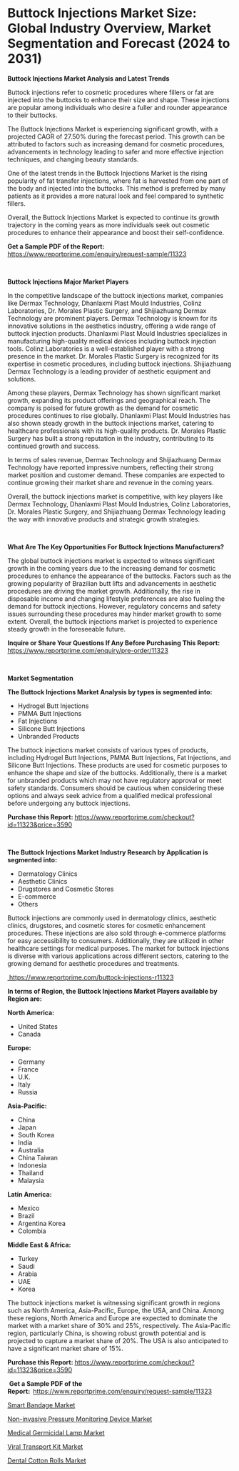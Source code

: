 <p><h1>Buttock Injections Market Size: Global Industry Overview, Market Segmentation and Forecast (2024 to 2031)</h1></p><p><strong>Buttock Injections Market Analysis and Latest Trends</strong></p>
<p><p>Buttock injections refer to cosmetic procedures where fillers or fat are injected into the buttocks to enhance their size and shape. These injections are popular among individuals who desire a fuller and rounder appearance to their buttocks.</p><p>The Buttock Injections Market is experiencing significant growth, with a projected CAGR of 27.50% during the forecast period. This growth can be attributed to factors such as increasing demand for cosmetic procedures, advancements in technology leading to safer and more effective injection techniques, and changing beauty standards.</p><p>One of the latest trends in the Buttock Injections Market is the rising popularity of fat transfer injections, where fat is harvested from one part of the body and injected into the buttocks. This method is preferred by many patients as it provides a more natural look and feel compared to synthetic fillers.</p><p>Overall, the Buttock Injections Market is expected to continue its growth trajectory in the coming years as more individuals seek out cosmetic procedures to enhance their appearance and boost their self-confidence.</p></p>
<p><strong>Get a Sample PDF of the Report:&nbsp;</strong> <a href="https://www.reportprime.com/enquiry/request-sample/11323">https://www.reportprime.com/enquiry/request-sample/11323</a></p>
<p>&nbsp;</p>
<p><strong>Buttock Injections Major Market Players</strong></p>
<p><p>In the competitive landscape of the buttock injections market, companies like Dermax Technology, Dhanlaxmi Plast Mould Industries, Colinz Laboratories, Dr. Morales Plastic Surgery, and Shijiazhuang Dermax Technology are prominent players. Dermax Technology is known for its innovative solutions in the aesthetics industry, offering a wide range of buttock injection products. Dhanlaxmi Plast Mould Industries specializes in manufacturing high-quality medical devices including buttock injection tools. Colinz Laboratories is a well-established player with a strong presence in the market. Dr. Morales Plastic Surgery is recognized for its expertise in cosmetic procedures, including buttock injections. Shijiazhuang Dermax Technology is a leading provider of aesthetic equipment and solutions.</p><p>Among these players, Dermax Technology has shown significant market growth, expanding its product offerings and geographical reach. The company is poised for future growth as the demand for cosmetic procedures continues to rise globally. Dhanlaxmi Plast Mould Industries has also shown steady growth in the buttock injections market, catering to healthcare professionals with its high-quality products. Dr. Morales Plastic Surgery has built a strong reputation in the industry, contributing to its continued growth and success.</p><p>In terms of sales revenue, Dermax Technology and Shijiazhuang Dermax Technology have reported impressive numbers, reflecting their strong market position and customer demand. These companies are expected to continue growing their market share and revenue in the coming years.</p><p>Overall, the buttock injections market is competitive, with key players like Dermax Technology, Dhanlaxmi Plast Mould Industries, Colinz Laboratories, Dr. Morales Plastic Surgery, and Shijiazhuang Dermax Technology leading the way with innovative products and strategic growth strategies.</p></p>
<p>&nbsp;</p>
<p><strong>What Are The Key Opportunities For Buttock Injections Manufacturers?</strong></p>
<p><p>The global buttock injections market is expected to witness significant growth in the coming years due to the increasing demand for cosmetic procedures to enhance the appearance of the buttocks. Factors such as the growing popularity of Brazilian butt lifts and advancements in aesthetic procedures are driving the market growth. Additionally, the rise in disposable income and changing lifestyle preferences are also fueling the demand for buttock injections. However, regulatory concerns and safety issues surrounding these procedures may hinder market growth to some extent. Overall, the buttock injections market is projected to experience steady growth in the foreseeable future.</p></p>
<p><strong>Inquire or Share Your Questions If Any Before Purchasing This Report:</strong> <a href="https://www.reportprime.com/enquiry/pre-order/11323">https://www.reportprime.com/enquiry/pre-order/11323</a></p>
<p>&nbsp;</p>
<p><strong>Market Segmentation</strong></p>
<p><strong>The Buttock Injections Market Analysis by types is segmented into:</strong></p>
<p><ul><li>Hydrogel Butt Injections</li><li>PMMA Butt Injections</li><li>Fat Injections</li><li>Silicone Butt Injections</li><li>Unbranded Products</li></ul></p>
<p><p>The buttock injections market consists of various types of products, including Hydrogel Butt Injections, PMMA Butt Injections, Fat Injections, and Silicone Butt Injections. These products are used for cosmetic purposes to enhance the shape and size of the buttocks. Additionally, there is a market for unbranded products which may not have regulatory approval or meet safety standards. Consumers should be cautious when considering these options and always seek advice from a qualified medical professional before undergoing any buttock injections.</p></p>
<p><strong>Purchase this Report:&nbsp;</strong><a href="https://www.reportprime.com/checkout?id=11323&price=3590">https://www.reportprime.com/checkout?id=11323&price=3590</a></p>
<p>&nbsp;</p>
<p><strong>The Buttock Injections Market Industry Research by Application is segmented into:</strong></p>
<p><ul><li>Dermatology Clinics</li><li>Aesthetic Clinics</li><li>Drugstores and Cosmetic Stores</li><li>E-commerce</li><li>Others</li></ul></p>
<p><p>Buttock injections are commonly used in dermatology clinics, aesthetic clinics, drugstores, and cosmetic stores for cosmetic enhancement procedures. These injections are also sold through e-commerce platforms for easy accessibility to consumers. Additionally, they are utilized in other healthcare settings for medical purposes. The market for buttock injections is diverse with various applications across different sectors, catering to the growing demand for aesthetic procedures and treatments.</p></p>
<p><a href="https://www.reportprime.com/buttock-injections-r11323">&nbsp;https://www.reportprime.com/buttock-injections-r11323</a></p>
<p><strong>In terms of Region, the Buttock Injections Market Players available by Region are:</strong></p>
<p>
    <p> <strong> North America: </strong>
        <ul>
            <li>United States</li>
            <li>Canada</li>
        </ul>
        </p> 
    <p> <strong> Europe: </strong>
        <ul>
            <li>Germany</li>
            <li>France</li>
            <li>U.K.</li>
            <li>Italy</li>
            <li>Russia</li>
        </ul>
        </p> 
    <p> <strong> Asia-Pacific: </strong>
        <ul>
            <li>China</li>
            <li>Japan</li>
            <li>South Korea</li>
            <li>India</li>
            <li>Australia</li>
            <li>China Taiwan</li>
            <li>Indonesia</li>
            <li>Thailand</li>
            <li>Malaysia</li>
        </ul>
        </p> 
    <p> <strong> Latin America: </strong>
        <ul>
            <li>Mexico</li>
            <li>Brazil</li>
            <li>Argentina Korea</li>
            <li>Colombia</li>
        </ul>
        </p> 
    <p> <strong> Middle East & Africa: </strong>
        <ul>
            <li>Turkey</li>
            <li>Saudi</li>
            <li>Arabia</li>
            <li>UAE</li>
            <li>Korea</li>
        </ul>
    </p>
    </p>
<p><p>The buttock injections market is witnessing significant growth in regions such as North America, Asia-Pacific, Europe, the USA, and China. Among these regions, North America and Europe are expected to dominate the market with a market share of 30% and 25%, respectively. The Asia-Pacific region, particularly China, is showing robust growth potential and is projected to capture a market share of 20%. The USA is also anticipated to have a significant market share of 15%.</p></p>
<p><strong>Purchase this Report: </strong><a href="https://www.reportprime.com/checkout?id=11323&price=3590">https://www.reportprime.com/checkout?id=11323&price=3590</a></p>
<p>&nbsp;<strong>Get a Sample PDF of the Report:&nbsp;&nbsp;</strong><a href="https://www.reportprime.com/enquiry/request-sample/11323">https://www.reportprime.com/enquiry/request-sample/11323</a></p>
<p><strong></strong></p>
<p><p><a href="https://github.com/sydneyHaley871/Market-Research-Report-List-1/blob/main/smart-bandage-market.md">Smart Bandage Market</a></p><p><a href="https://www.linkedin.com/pulse/evaluating-global-non-invasive-pressure-monitoring-device-market-cotyf?trackingId=g3w8gr96NvpijxK1dIDe1g%3D%3D">Non-invasive Pressure Monitoring Device Market</a></p><p><a href="https://github.com/GroverBarry/Market-Research-Report-List-7/blob/main/medical-germicidal-lamp-market.md">Medical Germicidal Lamp Market</a></p><p><a href="https://github.com/widyafarer/Market-Research-Report-List-1/blob/main/viral-transport-kit-market.md">Viral Transport Kit Market</a></p><p><a href="https://github.com/lylyparadise/Market-Research-Report-List-5/blob/main/dental-cotton-rolls-market.md">Dental Cotton Rolls Market</a></p></p>